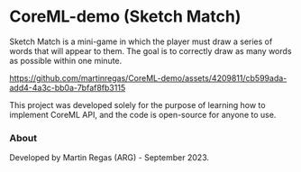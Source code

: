 # CoreML-demo (Sketch Match)

Sketch Match is a mini-game in which the player must draw a series of words that will appear to them. The goal is to correctly draw as many words as possible within one minute.

https://github.com/martinregas/CoreML-demo/assets/4209811/cb599ada-add4-4a3c-bb0a-7bfaf8fb3115

This project was developed solely for the purpose of learning how to implement CoreML API, and the code is open-source for anyone to use.

### About
Developed by Martin Regas (ARG) - September 2023.
